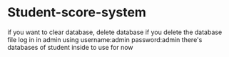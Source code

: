 # Student-score-system
if you want to clear database, delete database
if you delete the database file log in in admin using username:admin password:admin
there's databases of student inside to use for now
